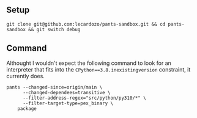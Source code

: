 ## Setup

```shell
git clone git@github.com:lecardozo/pants-sandbox.git && cd pants-sandbox && git switch debug
```

## Command

Althought I wouldn't expect the following command to look for an interpreter that fits into the `CPython==3.8.inexistingversion` constraint, it currently does.

```shell
pants --changed-since=origin/main \
      --changed-dependees=transitive \
      --filter-address-regex="src/python/py310/*" \
      --filter-target-type=pex_binary \
    package
```
